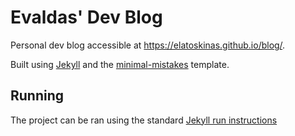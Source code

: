 # Evaldas' Dev Blog
Personal dev blog accessible at https://elatoskinas.github.io/blog/.

Built using [Jekyll](https://jekyllrb.com/) and the [minimal-mistakes](https://github.com/mmistakes/minimal-mistakes) template.

## Running
The project can be ran using the standard [Jekyll run instructions](https://jekyllrb.com/docs/)
